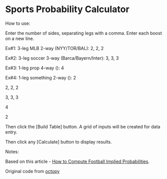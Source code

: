 # Sports Probability Calculator

How to use:

Enter the number of sides, separating legs with a comma. Enter each boost on a new line.

Ex#1: 3-leg MLB 2-way (NYY/TOR/BAL): 2, 2, 2

Ex#2: 3-leg soccer 3-way (Barca/Bayern/Inter): 3, 3, 3

Ex#3: 1-leg prop 4-way (): 4

Ex#4: 1-leg something 2-way (): 2


2, 2, 2

3, 3, 3

4

2



Then click the [Build Table] button. A grid of inputs will be created for data entry.

Then click any [Calculate] button to display results.


Notes:

Based on this article - [How to Compute Football Implied Probabilities](https://medium.com/geekculture/how-to-compute-football-implied-probabilities-from-bookmakers-odds-bbb33ccf7c1d).

Original code from [octopy](https://github.com/octosport/octopy)
